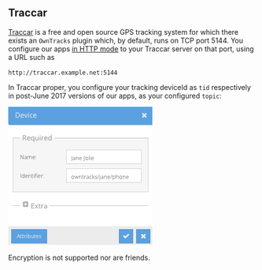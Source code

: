 ## Traccar

[Traccar](https://www.traccar.org) is a free and open source GPS tracking system for which there exists an `OwnTracks` plugin which, by default, runs on TCP port 5144. You configure our apps [in HTTP mode](../tech/http.md) to your Traccar server on that port, using a URL such as

```
http://traccar.example.net:5144
```

In Traccar proper, you configure your tracking deviceId as `tid` respectively in post-June 2017 versions of our apps, as your configured `topic`:

![Traccar device configuration](images/traccar-device.jpg)

Encryption is not supported nor are friends.
